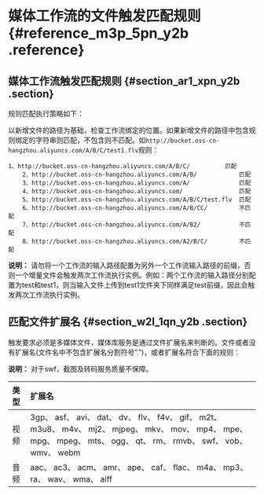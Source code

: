 # 媒体工作流的文件触发匹配规则 {#reference_m3p_5pn_y2b .reference}

## 媒体工作流触发匹配规则 {#section_ar1_xpn_y2b .section}

规则匹配执行策略如下：

以新增文件的路径为基础，检查工作流绑定的位置。如果新增文件的路径中包含规则绑定的字符串则匹配，不包含则不匹配。如`http://bucket.oss-cn-hangzhou.aliyuncs.com/A/B/C/test1.flv`规则：

```
1、http://bucket.oss-cn-hangzhou.aliyuncs.com/A/B/C/          匹配
    2、http://bucket.oss-cn-hangzhou.aliyuncs.com/A/B/            匹配
    3、http://bucket.oss-cn-hangzhou.aliyuncs.com/A/              匹配
    4、http://bucket.oss-cn-hangzhou.aliyuncs.com/                匹配
    5、http://bucket.oss-cn-hangzhou.aliyuncs.com/A/B/C/test.flv  匹配
    6、http://bucket.oss-cn-hangzhou.aliyuncs.com/A/B/CC/         不匹配
    7、http://bucket.oss-cn-hangzhou.aliyuncs.com/A/B2/           不匹配
    8、http://bucket.oss-cn-hangzhou.aliyuncs.com/A2/B/C/         不匹配
```

**说明：** 请勿将一个工作流的输入路径配置为另外一个工作流输入路径的前缀，否则一个增量文件会触发两次工作流执行实例。例如：两个工作流的输入路径分别配置为test和test1，则当输入文件上传到test1文件夹下同样满足test前缀，因此会触发两次工作流执行实例。

## 匹配文件扩展名 {#section_w2l_1qn_y2b .section}

触发要求必须是多媒体文件，媒体库服务是通过文件扩展名来判断的。文件或者没有扩展名\(文件名中不包含扩展名分割符号”.”\)，或者扩展名符合下面的规则：

**说明：** 对于swf，截图及转码服务质量不保障。

|类型|扩展名|
|:-|:--|
|视频|3gp、 asf、 avi、 dat、 dv、 flv、 f4v、 gif、 m2t、 m3u8、 m4v、 mj2、 mjpeg、 mkv、 mov、 mp4、 mpe、 mpg、 mpeg、 mts、 ogg、 qt、 rm、 rmvb、 swf、 vob、 wmv、 webm|
|音频|aac、 ac3、 acm、 amr、 ape、 caf、 flac、 m4a、 mp3、 ra、 wav、 wma、 aiff|

